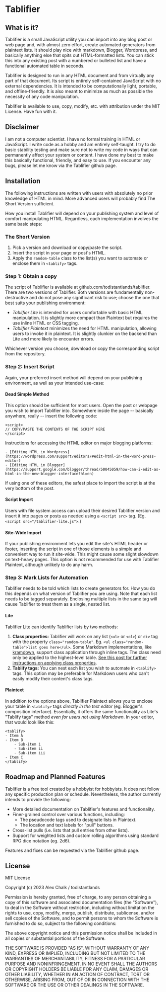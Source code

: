 # Tablifier

## What is it?
Tablifier is a small JavaScript utility you can import into any blog post or web page and, with almost zero effort, create automated generators from plaintext lists. It should play nice with markdown, Blogger, Wordpress, and basically anything else that spits out HTML-formatted lists. You can stick this into any existing post with a numbered or bulleted list and have a functional automated table in seconds.

Tablifier is designed to run in any HTML document and from virtually any part of that document. Its script is entirely self-contained JavaScript with no external dependencies. It is intended to be computationally light, portable, and offline-friendly. It is also meant to minimize as much as possible the necessity of any code manipulation.

Tablifier is available to use, copy, modify, etc. with attribution under the MIT License. Have fun with it.

## Disclaimer
I am not a computer scientist. I have no formal training in HTML or JavaScript. I write code as a hobby and am entirely self-taught. I try to do basic stability testing and make sure not to write my code in ways that can permanently affect your system or content. I have done my best to make this basically functional, friendly, and easy to use. If you encounter any bugs, please let me know via the Tablifier github page.

## Installation
The following instructions are written with users with absolutely no prior knowledge of HTML in mind. More advanced users will probably find The Short Version sufficient.

How you install Tablifier will depend on your publishing system and level of comfort manipulating HTML. Regardless, each implementation involves the same basic steps:

### The Short Version
1. Pick a version and download or copy/paste the script.
2. Insert the script in your page or post's HTML.
3. Apply the `random-table` class to the list(s) you want to automate or enclose them in `<tablify>` tags.

### Step 1: Obtain a copy
The script of Tablifier is available at github.com/todistantlands/tablifier. There are two versions of Tablifier. Both versions are fundamentally non-destructive and do not pose any significant risk to use; choose the one that best suits your publishing environment:

- *Tablifier Lite* is intended for users comfortable with basic HTML manipulation. It is slightly more compact than Plaintext but requires the use inline HTML or CSS tagging. 
- *Tablifier Plaintext* minimizes the need for HTML manipulation, allowing users to invoke it in plaintext. It is slightly clunkier on the backend than Lite and more likely to encounter errors.

Whichever version you choose, download or copy the corresponding script from the repository.

### Step 2: Insert Script
Again, your preferred insert method will depend on your publishing environment, as well as your intended use-case:

#### Dead Simple Method
This option should be sufficient for most users. Open the post or webpage you wish to import Tablifier into. Somewhere inside the page -- basically anywhere, really -- insert the following code:

```
<script>
// COPY/PASTE THE CONTENTS OF THE SCRIPT HERE
</script>
```

Instructions for accessing the HTML editor on major blogging platforms:

	- [Editing HTML in Wordpress](https://wordpress.com/support/editors/#edit-html-in-the-word-press-editor)
	- [Editing HTML in Blogger](https://support.google.com/blogger/thread/50045059/how-can-i-edit-as-html-in-the-new-blogger-interface?hl=en)
	
If using one of these editors, the safest place to import the script is at the very bottom of the post.

#### Script Import
Users with file system access can upload their desired Tablifier version and insert it into pages or posts as needed using a `<script src>` tag. (Eg. `<script src="/tablifier-lite.js">`.)

#### Site-Wide Import
If your publishing environment lets you edit the site's HTML header or footer, inserting the script in one of those elements is a simple and convenient way to run it site-wide. This might cause some slight slowdown on text-heavy pages. This option is not recommended for use with Tablifier Plaintext, although unlikely to do any harm.

### Step 3: Mark Lists for Automation

Tablifier needs to be told which lists to create generators for. How you do this depends on what version of Tablifier you are using. Note that each list needs to be tagged separately. Enclosing multiple lists in the same tag will cause Tablifier to treat them as a single, nested list.

#### Lite
Tablifier Lite can identify Tablifier lists by two methods:

1. **Class properties:** Tablifier will work on any list (`<ul>` or `<ol>`) or `div` tag with the property `class="random-table"`. Eg. `<ul class="random-table">list goes here</ul>`. Some Markdown implementations, like [kramdown](https://kramdown.gettalong.org/), support class application through inline tags. The class need only be applied to the highest-level table. [See this post for further instructions on applying class properties](https://todistantlands.github.io/2022/12/26/tablifier.html).
2. **Tablify tags:** You can nest each list you wish to automate in `<tablify>` tags. This option may be preferable for Markdown users who can't easily modify their content's class tags.

#### Plaintext
In addition to the options above, Tablifier Plaintext allows you to enclose your table in `<tablify>` tags *directly in the text editor* (eg. Blogger's composition interface). Essentially, it offers 
the same functionality as Lite's "Tablify tags" method *even for users not using Markdown*. In your editor, that would look like this:

```
<tablify>
- Item A
- Item B
	- Sub-item i
	- Sub-item ii
	- Sub-item iii
- Item C
</tablify>
```

## Roadmap and Planned Features
Tablifier is a free tool created by a hobbyist for hobbyists. It does not follow any specific production plan or schedule. Nevertheless, the author currently intends to provide the following:

- More detailed documentation on Tablifier's features and functionality.
- Finer-grained control over various functions, including:
	- The pseudocode tags used to designate lists in Plaintext.
	- The location and text labels for "pull" buttons.
- Cross-list pulls (i.e. lists that pull entries from other lists).
- Support for weighted lists and custom rolling algorithms using standard RPG dice notation (eg. 2d6).

Features and fixes can be requested via the Tablifier github page.

## License
MIT License

Copyright (c) 2023 Alex Chalk / todistantlands

Permission is hereby granted, free of charge, to any person obtaining a copy of this software and associated documentation files (the "Software"), to deal in the Software without restriction, including without limitation the rights to use, copy, modify, merge, publish, distribute, sublicense, and/or sell copies of the Software, and to permit persons to whom the Software is furnished to do so, subject to the following conditions:

The above copyright notice and this permission notice shall be included in all copies or substantial portions of the Software.

THE SOFTWARE IS PROVIDED "AS IS", WITHOUT WARRANTY OF ANY KIND, EXPRESS OR IMPLIED, INCLUDING BUT NOT LIMITED TO THE WARRANTIES OF MERCHANTABILITY, FITNESS FOR A PARTICULAR PURPOSE AND NONINFRINGEMENT. IN NO EVENT SHALL THE AUTHORS OR COPYRIGHT HOLDERS BE LIABLE FOR ANY CLAIM, DAMAGES OR OTHER LIABILITY, WHETHER IN AN ACTION OF CONTRACT, TORT OR OTHERWISE, ARISING FROM, OUT OF OR IN CONNECTION WITH THE SOFTWARE OR THE USE OR OTHER DEALINGS IN THE SOFTWARE.
